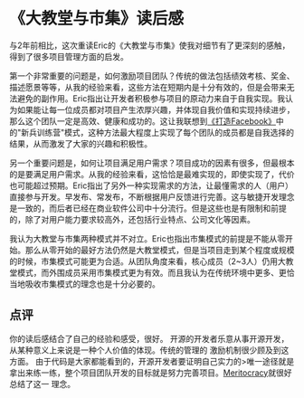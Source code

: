 《大教堂与市集》读后感
====================
与2年前相比，这次重读Eric的《大教堂与市集》使我对细节有了更深刻的感触，得到了很多项目管理方面的启发。

第一个非常重要的问题是，如何激励项目团队？传统的做法包括绩效考核、奖金、描述愿景等等，从我的经验来看，这些方法在短期内是十分有效的，但是会带来无法避免的副作用。Eric指出让开发者积极参与项目的原动力来自于自我实现。我认为如果能让每一位成员都对项目产生浓厚兴趣，并体现自我价值和实现持续进步，那么这个团队一定是高效、健康和成功的。这让我联想到[《打造Facebook》](http://www.amazon.cn/%E6%89%93%E9%80%A0Facebook-%E4%BA%B2%E5%8E%86Facebook%E7%88%86%E5%8F%91%E7%9A%845%E5%B9%B4-%E7%8E%8B%E6%B7%AE/dp/B00ANI5YXW/ref=sr_1_1?ie=UTF8&qid=1371713282&sr=8-1&keywords=%E6%89%93%E9%80%A0facebook)中的"新兵训练营"模式，这种方法最大程度上实现了每个团队的成员都是自我选择的结果，从而激发了大家的兴趣和积极性。
     
另一个重要问题是，如何让项目满足用户需求？项目成功的因素有很多，但最根本的是要满足用户需求。从我的经验来看，这恰恰是最难实现的，即使实现了，代价也可能超过预期。Eric指出了另外一种实现需求的方法，让最懂需求的人（用户）直接参与开发。早发布、常发布，不断根据用户反馈进行完善。这与敏捷开发理念是一致的，而后者已经在商业软件公司中十分流行。但是这些也是有限制和前提的，除了对用户能力要求较高外，还包括行业特点、公司文化等因素。
     
我认为大教堂与市集两种模式并不对立。Eric也指出市集模式的前提是不能从零开始。那么从零开始的最好方法仍然是大教堂模式，但是当项目走到某个程度或规模的时候，市集模式可能更为合适。从团队角度来看，核心成员（2~3人）仍用大教堂模式，而外围成员采用市集模式更为有效。而且我认为在传统环境中更多、更恰当地吸收市集模式的理念也是十分必要的。

## 点评 ##
你的读后感结合了自己的经验和感受，很好。
开源的开发者乐意从事开源开发，从某种意义上来说是一种个人价值的体现。传统的管理的
激励机制很少顾及到这方面。 由于代码是大家都能看到的，开源开发者要证明自己实力的>唯一途径就是拿出来练一练，整个项目团队开发的目标就是努力完善项目。[Meritocracy](http://www.apache.org/foundation/how-it-works.html#meritocracy)就很好总结了这一
理念。
